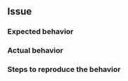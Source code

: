 <!--
# This file is automatically generated by a
# `metapak` module. Do NOT change it in
# place, your changes would be overriden.
-->

## Issue

### Expected behavior

### Actual behavior

### Steps to reproduce the behavior
